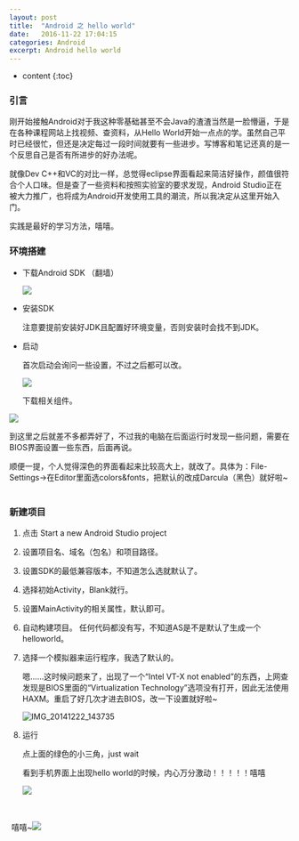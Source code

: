 ```yaml
---
layout: post
title:  "Android 之 hello world"
date:   2016-11-22 17:04:15
categories: Android
excerpt: Android hello world
---
```


* content
{:toc}

### 引言

刚开始接触Android对于我这种零基础甚至不会Java的渣渣当然是一脸懵逼，于是在各种课程网站上找视频、查资料，从Hello World开始一点点的学。虽然自己平时已经很忙，但还是决定每过一段时间就要有一些进步。写博客和笔记还真的是一个反思自己是否有所进步的好办法呢。

就像Dev C++和VC的对比一样，总觉得eclipse界面看起来简洁好操作，颜值很符合个人口味。但是查了一些资料和按照实验室的要求发现，Android Studio正在被大力推广，也将成为Android开发使用工具的潮流，所以我决定从这里开始入门。

实践是最好的学习方法，嘻嘻。

### 环境搭建

- 下载Android SDK （翻墙）

  ![](http://upload-images.jianshu.io/upload_images/323464-4ce26de1799f4aaf.png?imageMogr2/auto-orient/strip%7CimageView2/2/w/1240)

- 安装SDK

  注意要提前安装好JDK且配置好环境变量，否则安装时会找不到JDK。

- 启动

  首次启动会询问一些设置，不过之后都可以改。

  ![](http://upload-images.jianshu.io/upload_images/323464-887736cd3a050e0b.png?imageMogr2/auto-orient/strip%7CimageView2/2/w/1240)

  ​下载相关组件。

![](http://upload-images.jianshu.io/upload_images/323464-4ef0fa87c1fd3bd6.png?imageMogr2/auto-orient/strip%7CimageView2/2/w/1240)

  ​	到这里之后就差不多都弄好了，不过我的电脑在后面运行时发现一些问题，需要在BIOS界面设置一些东西，后面再说。

  ​	顺便一提，个人觉得深色的界面看起来比较高大上，就改了。具体为：File-Settings->在Editor里面选colors&fonts，把默认的改成Darcula（黑色）就好啦~
  <br>

### 新建项目

  1. 点击 Start a new Android Studio project

  2. 设置项目名、域名（包名）和项目路径。

  3. 设置SDK的最低兼容版本，不知道怎么选就默认了。

  4. 选择初始Activity，Blank就行。

  5. 设置MainActivity的相关属性，默认即可。

  6. 自动构建项目。 任何代码都没有写，不知道AS是不是默认了生成一个helloworld。

  7. 选择一个模拟器来运行程序，我选了默认的。

     嗯......这时候问题来了，出现了一个“Intel VT-X not enabled”的东西，上网查发现是BIOS里面的“Virtualization Technology”选项没有打开，因此无法使用HAXM。重启了好几次才进去BIOS，改一下设置就好啦~

     ![IMG_20141222_143735](http://www.2cto.com/uploadfile/Collfiles/20150303/2015030310320831.jpg)

  8. 运行

     ​点上面的绿色的小三角，just wait

     ​看到手机界面上出现hello world的时候，内心万分激动！！！！！嘻嘻

     ​![](http://ww3.sinaimg.cn/large/006pzljrgw1fa10e9vdj8j309t0egt9e.jpg)

<br>

​	嘻嘻~![](http://ww1.sinaimg.cn/large/006pzljrgw1fa0z73jk5tj301c01c0sh.jpg)
